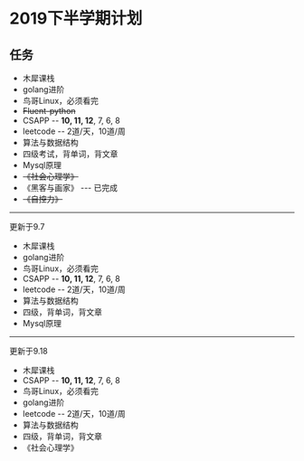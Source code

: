 # 2019下半学期计划

## 任务

+   木犀课栈
+   golang进阶
+   鸟哥Linux，必须看完
+   ~~Fluent-python~~
+   CSAPP -- **10, 11, 12**, 7, 6, 8
+   leetcode -- 2道/天，10道/周
+   算法与数据结构
+   四级考试，背单词，背文章
+   Mysql原理
+   ~~《社会心理学》~~
+   《黑客与画家》 --- 已完成
+   ~~《自控力》~~

---

更新于9.7

-   木犀课栈
-   golang进阶
-   鸟哥Linux，必须看完
-   CSAPP -- **10, 11, 12**, 7, 6, 8
-   leetcode -- 2道/天，10道/周
-   算法与数据结构
-   四级，背单词，背文章
-   Mysql原理

---

更新于9.18

+   木犀课栈
+   CSAPP -- **10, 11, 12**, 7, 6, 8
+   鸟哥Linux，必须看完
+   golang进阶
+   leetcode -- 2道/天，10道/周
+   算法与数据结构
+   四级，背单词，背文章
+   《社会心理学》